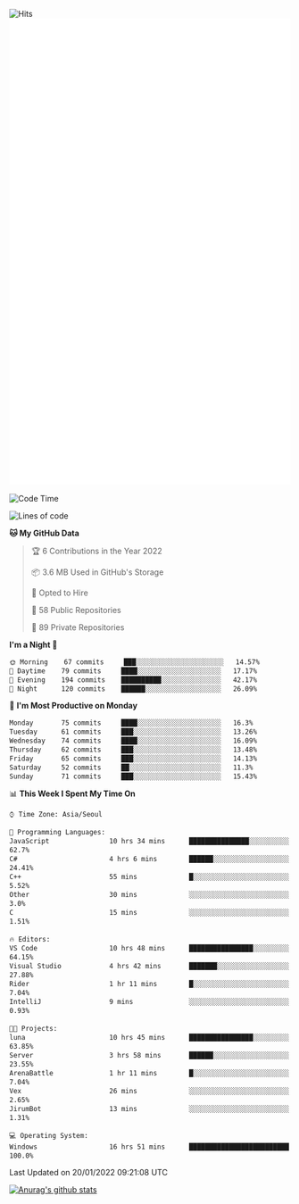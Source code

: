 ![Hits](https://hits.seeyoufarm.com/api/count/incr/badge.svg?url=https%3A%2F%2Fgithub.com%2Fkokose1234&count_bg=%2379C83D&title_bg=%23555555&icon=apple.svg&icon_color=%23E7E7E7&title=hits&edge_flat=false)
<br/>
![Metrics](https://github.com/kokose1234/kokose1234/blob/main/github-metrics.svg)

<!--START_SECTION:waka-->
![Code Time](http://img.shields.io/badge/Code%20Time-376%20hrs%2028%20mins-blue)

![Lines of code](https://img.shields.io/badge/From%20Hello%20World%20I%27ve%20Written-8%20Million%20lines%20of%20code-blue)

**🐱 My GitHub Data** 

> 🏆 6 Contributions in the Year 2022
 > 
> 📦 3.6 MB Used in GitHub's Storage 
 > 
> 💼 Opted to Hire
 > 
> 📜 58 Public Repositories 
 > 
> 🔑 89 Private Repositories  
 > 
**I'm a Night 🦉** 

```text
🌞 Morning    67 commits     ███░░░░░░░░░░░░░░░░░░░░░░   14.57% 
🌆 Daytime    79 commits     ████░░░░░░░░░░░░░░░░░░░░░   17.17% 
🌃 Evening    194 commits    ██████████░░░░░░░░░░░░░░░   42.17% 
🌙 Night      120 commits    ██████░░░░░░░░░░░░░░░░░░░   26.09%

```
📅 **I'm Most Productive on Monday** 

```text
Monday       75 commits     ████░░░░░░░░░░░░░░░░░░░░░   16.3% 
Tuesday      61 commits     ███░░░░░░░░░░░░░░░░░░░░░░   13.26% 
Wednesday    74 commits     ████░░░░░░░░░░░░░░░░░░░░░   16.09% 
Thursday     62 commits     ███░░░░░░░░░░░░░░░░░░░░░░   13.48% 
Friday       65 commits     ███░░░░░░░░░░░░░░░░░░░░░░   14.13% 
Saturday     52 commits     ██░░░░░░░░░░░░░░░░░░░░░░░   11.3% 
Sunday       71 commits     ███░░░░░░░░░░░░░░░░░░░░░░   15.43%

```


📊 **This Week I Spent My Time On** 

```text
⌚︎ Time Zone: Asia/Seoul

💬 Programming Languages: 
JavaScript               10 hrs 34 mins      ███████████████░░░░░░░░░░   62.7% 
C#                       4 hrs 6 mins        ██████░░░░░░░░░░░░░░░░░░░   24.41% 
C++                      55 mins             █░░░░░░░░░░░░░░░░░░░░░░░░   5.52% 
Other                    30 mins             ░░░░░░░░░░░░░░░░░░░░░░░░░   3.0% 
C                        15 mins             ░░░░░░░░░░░░░░░░░░░░░░░░░   1.51%

🔥 Editors: 
VS Code                  10 hrs 48 mins      ████████████████░░░░░░░░░   64.15% 
Visual Studio            4 hrs 42 mins       ███████░░░░░░░░░░░░░░░░░░   27.88% 
Rider                    1 hr 11 mins        █░░░░░░░░░░░░░░░░░░░░░░░░   7.04% 
IntelliJ                 9 mins              ░░░░░░░░░░░░░░░░░░░░░░░░░   0.93%

🐱‍💻 Projects: 
luna                     10 hrs 45 mins      ████████████████░░░░░░░░░   63.85% 
Server                   3 hrs 58 mins       ██████░░░░░░░░░░░░░░░░░░░   23.55% 
ArenaBattle              1 hr 11 mins        █░░░░░░░░░░░░░░░░░░░░░░░░   7.04% 
Vex                      26 mins             ░░░░░░░░░░░░░░░░░░░░░░░░░   2.65% 
JirumBot                 13 mins             ░░░░░░░░░░░░░░░░░░░░░░░░░   1.31%

💻 Operating System: 
Windows                  16 hrs 51 mins      █████████████████████████   100.0%

```


 Last Updated on 20/01/2022 09:21:08 UTC
<!--END_SECTION:waka-->

[![Anurag's github stats](https://github-readme-stats.vercel.app/api?username=kokose1234&theme=dracula)](https://github.com/anuraghazra/github-readme-stats)



	
